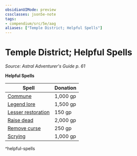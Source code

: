 ```yaml
---
obsidianUIMode: preview
cssclasses: json5e-note
tags:
- compendium/src/5e/aag
aliases: ["Temple District; Helpful Spells"]
---
```

# Temple District; Helpful Spells
*Source: Astral Adventurer's Guide p. 61* 

**Helpful Spells**

| Spell | Donation |
|-------|----------|
| [Commune](2-Mechanics/CLI/spells/commune.md) | 1,000 gp |
| [Legend lore](2-Mechanics/CLI/spells/legend-lore.md) | 1,500 gp |
| [Lesser restoration](2-Mechanics/CLI/spells/lesser-restoration.md) | 150 gp |
| [Raise dead](2-Mechanics/CLI/spells/raise-dead.md) | 2,000 gp |
| [Remove curse](2-Mechanics/CLI/spells/remove-curse.md) | 250 gp |
| [Scrying](2-Mechanics/CLI/spells/scrying.md) | 1,000 gp |
^helpful-spells